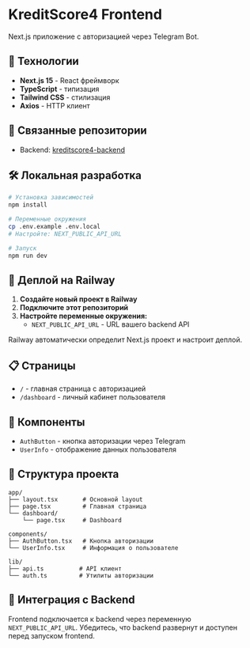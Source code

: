 # KreditScore4 Frontend

Next.js приложение с авторизацией через Telegram Bot.

## 🚀 Технологии

- **Next.js 15** - React фреймворк
- **TypeScript** - типизация
- **Tailwind CSS** - стилизация
- **Axios** - HTTP клиент

## 🔗 Связанные репозитории

- Backend: [kreditscore4-backend](../kreditscore4-backend)

## 🛠 Локальная разработка

```bash
# Установка зависимостей
npm install

# Переменные окружения
cp .env.example .env.local
# Настройте: NEXT_PUBLIC_API_URL

# Запуск
npm run dev
```

## 🚂 Деплой на Railway

1. **Создайте новый проект в Railway**
2. **Подключите этот репозиторий**
3. **Настройте переменные окружения:**
   - `NEXT_PUBLIC_API_URL` - URL вашего backend API

Railway автоматически определит Next.js проект и настроит деплой.

## 📋 Страницы

- `/` - главная страница с авторизацией
- `/dashboard` - личный кабинет пользователя

## 🎨 Компоненты

- `AuthButton` - кнопка авторизации через Telegram
- `UserInfo` - отображение данных пользователя

## 🔧 Структура проекта

```
app/
├── layout.tsx       # Основной layout
├── page.tsx         # Главная страница
└── dashboard/
    └── page.tsx     # Dashboard

components/
├── AuthButton.tsx   # Кнопка авторизации
└── UserInfo.tsx     # Информация о пользователе

lib/
├── api.ts          # API клиент
└── auth.ts         # Утилиты авторизации
```

## 🔄 Интеграция с Backend

Frontend подключается к backend через переменную `NEXT_PUBLIC_API_URL`. 
Убедитесь, что backend развернут и доступен перед запуском frontend.
